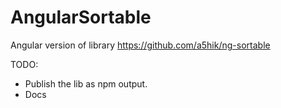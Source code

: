 
# AngularSortable

Angular version of library https://github.com/a5hik/ng-sortable

TODO: 
- Publish the lib as npm output. 
- Docs
